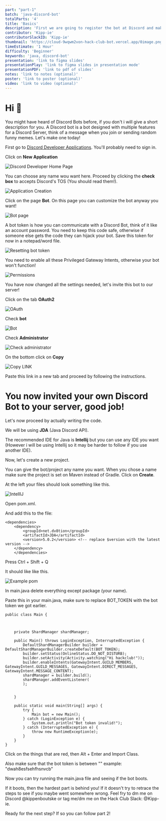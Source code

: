 ```yaml
---
part: "part-1"
batch: 'java-discord-bot'
totalParts: '4'
title: 'Basics'
description: 'First we are going to register the bot at Discord and making the bot run.'
contributor: 'Kipp-ie'
contributorSlackID: 'Kipp-ie'
thumbnail: 'https://cloud-9wqwm2von-hack-club-bot.vercel.app/0image.png'
timeEstimate: '1 Hour'
difficulty: 'Beginner'
keywords: 'java, discord-bot'
presentation: 'link to figma slides'
presentationPlay: 'link to figma slides in presentation mode'
presentationPDF: 'link to pdf of slides'
notes: 'link to notes (optional)'
poster: 'link to poster (optional)'
video: 'link to video (optional)'
---
```


# Hi 👋

You might have heard of Discord Bots before, if you don't i will give a short description for you. A Discord bot is a bot designed with multiple features for a Discord Server, think of a message when you join or sending random funny memes. Let's make one today!

First go to [Discord Developer Applications](https://discord.com/developers/applications). You'll probably need to sign in.

Click on **New Application**

![Discord Developer Home Page](https://cloud-6p1pvbaeh-hack-club-bot.vercel.app/0image.png)

You can choose any name wou want here. Proceed by clicking the **check box** to accepts Discord's TOS (You should read them!).

![Application Creation](https://cloud-cqn2d1ojp-hack-club-bot.vercel.app/0image.png)

Click on the page **Bot**. On this page you can customize the bot anyway you want!

![Bot page](https://cloud-ief8tg9tb-hack-club-bot.vercel.app/0image.png)

A bot token is how you can communicate with a Discord Bot, think of it like an account password. You need to keep this code safe, otherwise if someone else gets the code they can hijack your bot. Save this token for now in a notepad/word file.

![Resetting bot token](https://cloud-69uxismjr-hack-club-bot.vercel.app/0image.png)

You need to enable all these Privileged Gateway Intents, otherwise your bot won't function!

![Permissions](https://cloud-j9k09iazm-hack-club-bot.vercel.app/0image.png)

You have now changed all the settings needed, let's invite this bot to our server!

Click on the tab **OAuth2**

![OAuth](https://cloud-4upqdgtaj-hack-club-bot.vercel.app/0image.png)

Check **bot**

![Bot](https://cloud-1y24aht1v-hack-club-bot.vercel.app/0image.png)

Check **Administrator**

![Check administrator](https://cloud-fitsonnil-hack-club-bot.vercel.app/0image.png)

On the bottom click on **Copy**

![Copy LINK](https://cloud-5ze8tu4h1-hack-club-bot.vercel.app/0image.png)

Paste this link in a new tab and proceed by following the instructions.

# You now invited your own Discord Bot to your server, good job!

Let's now proceed by actually writing the code.

We will be using **JDA** (Java Discord API).

The recommended IDE for Java is **Intellij** but you can use any IDE you want (However i will be using Intellij so it may be harder to follow if you use another IDE).

Now, let's create a new project.

You can give the bot/project any name you want. When you chose a name make sure the project is set on Maven instead of Gradle. Click on **Create**.

At the left your files should look something like this.

![IntellIJ](https://cloud-f4tqhukr8-hack-club-bot.vercel.app/0image.png)

Open pom.xml.

And add this to the file:

```
<dependencies>
    <dependency>
        <groupId>net.dv8tion</groupId>
        <artifactId>JDA</artifactId>
        <version>5.0.2</version> <!-- replace $version with the latest version -->
    </dependency>
    </dependencies>
```

Press Ctrl + Shift + Q

It should like like this.

![Example pom](https://cloud-8k7a2wspb-hack-club-bot.vercel.app/0image.png)

In main.java delete everything except package (your name).

Paste this in your main.java, make sure to replace BOT_TOKEN with the bot token we got earlier.

```
public class Main {



    private ShardManager shardManager;

    public Main() throws LoginException, InterruptedException {
        DefaultShardManagerBuilder builder = DefaultShardManagerBuilder.createDefault(BOT_TOKEN);
        builder.setStatus(OnlineStatus.DO_NOT_DISTURB);
        builder.setActivity(Activity.watching("Hi hackclub!"));
        builder.enableIntents(GatewayIntent.GUILD_MEMBERS, GatewayIntent.GUILD_MESSAGES, GatewayIntent.DIRECT_MESSAGES, GatewayIntent.MESSAGE_CONTENT);
        shardManager = builder.build();
        shardManager.addEventListener(
        );


    }

    public static void main(String[] args) {
        try {
            Main bot = new Main();
        } catch (LoginException e) {
            System.out.println("Bot token invalid!");
        } catch (InterruptedException e) {
            throw new RuntimeException(e);
        }
    }
}
```
Click on the things that are red, then Alt + Enter and Import Class.

Also make sure that the bot token is between "" example: "dwah8esfsehfhsnvcb"

Now you can try running the main.java file and seeing if the bot boots.

If it boots, then the hardest part is behind you! If it doesn't try to retrace the steps to see if you maybe went somewhere wrong. Feel fry to dm me on Discord @kippenboutske or tag me/dm me on the Hack Club Slack: @Kipp-ie.

Ready for the next step? If so you can follow part 2!

















